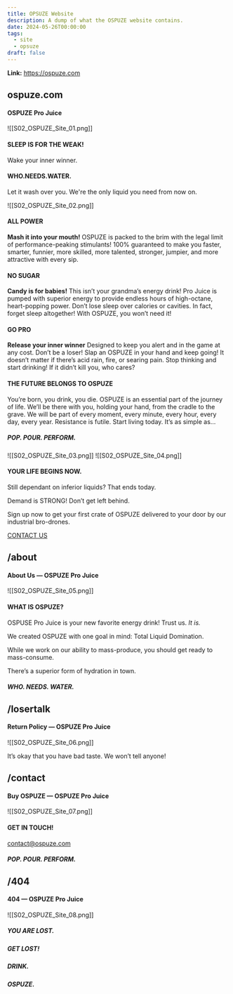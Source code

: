 ```yaml
---
title: OPSUZE Website
description: A dump of what the OSPUZE website contains.
date: 2024-05-26T00:00:00
tags:
  - site
  - opsuze
draft: false
---
```

**Link:** https://ospuze.com
## ospuze.com
#### OSPUZE Pro Juice

![[S02_OSPUZE_Site_01.png]]
#### SLEEP IS FOR THE WEAK!
Wake your inner winner.

#### WHO.NEEDS.WATER.
Let it wash over you. We're the only liquid you need from now on.

![[S02_OSPUZE_Site_02.png]]

#### ALL POWER
**Mash it into your mouth!**
OSPUZE is packed to the brim with the legal limit of performance-peaking stimulants! 100% guaranteed to make you faster, smarter, funnier, more skilled, more talented, stronger, jumpier, and more attractive with every sip.

#### NO SUGAR
**Candy is for babies!**
This isn’t your grandma’s energy drink! Pro Juice is pumped with superior energy to provide endless hours of high-octane, heart-popping power. Don’t lose sleep over calories or cavities. In fact, forget sleep altogether! With OSPUZE, you won’t need it!
#### GO PRO
**Release your inner winner**
Designed to keep you alert and in the game at any cost. Don’t be a loser! Slap an OSPUZE in your hand and keep going! It doesn’t matter if there’s acid rain, fire, or searing pain. Stop thinking and start drinking! If it didn’t kill you, who cares?

#### THE FUTURE BELONGS TO **OSPUZE**
You’re born, you drink, you die. OSPUZE is an essential part of the journey of life. We’ll be there with you, holding your hand, from the cradle to the grave. We will be part of every moment, every minute, every hour, every day, every year. Resistance is futile. Start living today. It’s as simple as…
##### **POP. POUR. PERFORM.**

![[S02_OSPUZE_Site_03.png]]
![[S02_OSPUZE_Site_04.png]]

#### YOUR LIFE BEGINS NOW.
Still dependant on inferior liquids? That ends today.  
  
Demand is STRONG! Don’t get left behind.  
  
Sign up now to get your first crate of OSPUZE delivered to your door by our industrial bro-drones.

 [CONTACT US](https://www.ospuze.com/contact)
## /about
#### About Us — OSPUZE Pro Juice

![[S02_OSPUZE_Site_05.png]]

#### WHAT IS OSPUZE?
OSPUSE Pro Juice is your new favorite energy drink! Trust us. _It is._

We created OSPUZE with one goal in mind: Total Liquid Domination.

While we work on our ability to mass-produce, you should get ready to mass-consume.

There’s a superior form of hydration in town.
##### **WHO. NEEDS. WATER.**

## /losertalk
#### Return Policy — OSPUZE Pro Juice

![[S02_OSPUZE_Site_06.png]]

It’s okay that you have bad taste.
We won’t tell anyone!
## /contact
#### Buy OSPUZE — OSPUZE Pro Juice

![[S02_OSPUZE_Site_07.png]]

#### GET IN TOUCH!
[contact@ospuze.com](mailto:contact@ospuze.com?subject=I%20LOVE%20OSPUZE%20)
##### **POP. POUR. PERFORM.**
## /404
#### 404 — OSPUZE Pro Juice

![[S02_OSPUZE_Site_08.png]]

##### YOU ARE LOST.

##### GET LOST!

##### DRINK.
##### OSPUZE.